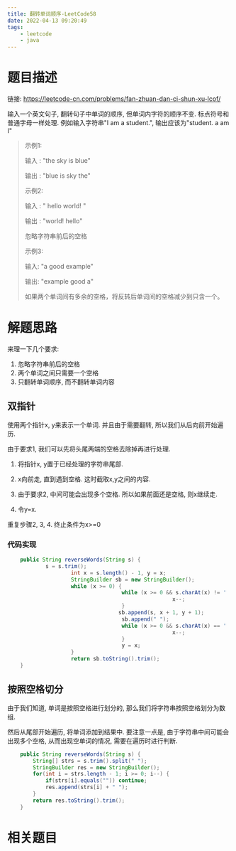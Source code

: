 ```yaml
---
title: 翻转单词顺序-LeetCode58
date: 2022-04-13 09:20:49
tags:
	- leetcode
	- java
---
```


# 题目描述

链接: https://leetcode-cn.com/problems/fan-zhuan-dan-ci-shun-xu-lcof/

输入一个英文句子, 翻转句子中单词的顺序, 但单词内字符的顺序不变. 标点符号和普通字母一样处理. 例如输入字符串"I am a student.", 输出应该为"student. a am I"

> 示例1:
>
> 输入 :  "the sky is blue"
>
> 输出 : "blue is sky the"
>
> 示例2:
>
> 输入 : "    hello world!   "
>
> 输出 :  "world! hello"
>
> 忽略字符串前后的空格
>
> 示例3: 
>
> 输入: "a good   example"
>
> 输出: "example good a"
>
> 如果两个单词间有多余的空格，将反转后单词间的空格减少到只含一个。

<!--more-->

# 解题思路

来理一下几个要求:

1. 忽略字符串前后的空格
2. 两个单词之间只需要一个空格
3. 只翻转单词顺序, 而不翻转单词内容

## 双指针

使用两个指针x, y来表示一个单词. 并且由于需要翻转, 所以我们从后向前开始遍历.

由于要求1, 我们可以先将头尾两端的空格去除掉再进行处理.

1. 将指针x, y置于已经处理的字符串尾部. 

2. x向前走, 直到遇到空格. 这时截取x,y之间的内容.

3. 由于要求2, 中间可能会出现多个空格. 所以如果前面还是空格, 则x继续走.
4. 令y=x.

重复步骤2, 3, 4. 终止条件为x>=0

### 代码实现

```java
	public String reverseWords(String s) {
		    s = s.trim();
		    		int x = s.length() - 1, y = x;
		    		StringBuilder sb = new StringBuilder();
		    		while (x >= 0) {
					    		    while (x >= 0 && s.charAt(x) != ' ') {
		    		    		    				x--;
		    		    			}
					 		       sb.append(s, x + 1, y + 1);
		    		    			sb.append(" ");
					    		    while (x >= 0 && s.charAt(x) == ' ') {
		    		    		    				x--;
		    		    			}
		    		    			y = x;
		    		}
		    		return sb.toString().trim();
	}
```

## 按照空格切分

由于我们知道, 单词是按照空格进行划分的, 那么我们将字符串按照空格划分为数组. 

然后从尾部开始遍历, 将单词添加到结果中. 要注意一点是, 由于字符串中间可能会出现多个空格, 从而出现空单词的情况, 需要在遍历时进行判断.

```java
    public String reverseWords(String s) {
        String[] strs = s.trim().split(" "); 
        StringBuilder res = new StringBuilder();
        for(int i = strs.length - 1; i >= 0; i--) { 
            if(strs[i].equals("")) continue;
            res.append(strs[i] + " "); 
        }
        return res.toString().trim();
    }
```

# 相关题目

